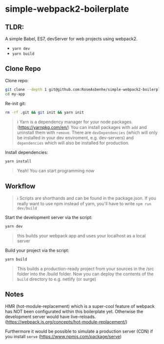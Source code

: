 # simple-webpack2-boilerplate

## TLDR:
A simple Babel, ES7, devServer for web projects using webpack2.

- `yarn dev`
- `yarn build`


## Clone Repo

Clone repo:

```sh
git clone --depth 1 git@github.com:RoseAsbenhe/simple-webpack2-boilerplate.git my-app
cd my-app
```

Re-init git:

```sh
rm -rf .git && git init && yarn init
```

> :information_source: Yarn is a dependency manager for your node packages. (https://yarnpkg.com/en/) You can install packages with `add` and uninstall them with `remove`. There are `devDependencies` (which will only be installed in your dev enviroment, e.g. dev-servers) and `dependencies` which will also be installed for production.

Install dependencies:

```sh
yarn install
```

> Yeah! You can start programming now


## Workflow

> :information_source: Scripts are shorthands and can be found in the package.json. If you really want to use npm instead of yarn, you'll have to write `npm run dev/build`

Start the development server via the script:

```sh
yarn dev
```
> this builds your webpack app and uses your localhost as a local server

Build your project via the script:

```sh
yarn build
```

> This builds a production-ready project from your sources in the /src folder into the /build folder. Now you can deploy the contents of the `build` directory to e.g. netlify (or surge)


## Notes

HMR (hot-module-replacement) which is a super-cool feature of webpack has NOT been configurated within this boilerplate yet. Otherwise the development server would have live-reloads. (https://webpack.js.org/concepts/hot-module-replacement/)

Furthermore it would be possible to simulate a production server (CDN) if you install `serve` (https://www.npmjs.com/package/serve)
